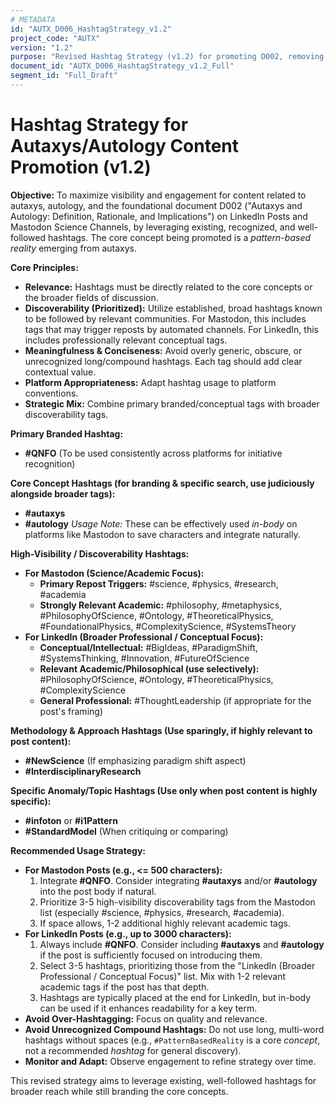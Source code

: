 ```yaml
---
# METADATA
id: "AUTX_D006_HashtagStrategy_v1.2" 
project_code: "AUTX"
version: "1.2" 
purpose: "Revised Hashtag Strategy (v1.2) for promoting D002, removing niche compound tags and refining LinkedIn strategy for broader appeal."
document_id: "AUTX_D006_HashtagStrategy_v1.2_Full" 
segment_id: "Full_Draft" 
---
```

# Hashtag Strategy for Autaxys/Autology Content Promotion (v1.2)

**Objective:** To maximize visibility and engagement for content related to autaxys, autology, and the foundational document D002 ("Autaxys and Autology: Definition, Rationale, and Implications") on LinkedIn Posts and Mastodon Science Channels, by leveraging existing, recognized, and well-followed hashtags. The core concept being promoted is a *pattern-based reality* emerging from autaxys.

**Core Principles:**
*   **Relevance:** Hashtags must be directly related to the core concepts or the broader fields of discussion.
*   **Discoverability (Prioritized):** Utilize established, broad hashtags known to be followed by relevant communities. For Mastodon, this includes tags that may trigger reposts by automated channels. For LinkedIn, this includes professionally relevant conceptual tags.
*   **Meaningfulness & Conciseness:** Avoid overly generic, obscure, or unrecognized long/compound hashtags. Each tag should add clear contextual value.
*   **Platform Appropriateness:** Adapt hashtag usage to platform conventions.
*   **Strategic Mix:** Combine primary branded/conceptual tags with broader discoverability tags.

**Primary Branded Hashtag:**
*   **#QNFO** (To be used consistently across platforms for initiative recognition)

**Core Concept Hashtags (for branding & specific search, use judiciously alongside broader tags):**
*   **#autaxys**
*   **#autology**
    *Usage Note:* These can be effectively used *in-body* on platforms like Mastodon to save characters and integrate naturally.

**High-Visibility / Discoverability Hashtags:**

*   **For Mastodon (Science/Academic Focus):**
    *   **Primary Repost Triggers:** #science, #physics, #research, #academia
    *   **Strongly Relevant Academic:** #philosophy, #metaphysics, #PhilosophyOfScience, #Ontology, #TheoreticalPhysics, #FoundationalPhysics, #ComplexityScience, #SystemsTheory
*   **For LinkedIn (Broader Professional / Conceptual Focus):**
    *   **Conceptual/Intellectual:** #BigIdeas, #ParadigmShift, #SystemsThinking, #Innovation, #FutureOfScience
    *   **Relevant Academic/Philosophical (use selectively):** #PhilosophyOfScience, #Ontology, #TheoreticalPhysics, #ComplexityScience
    *   **General Professional:** #ThoughtLeadership (if appropriate for the post's framing)

**Methodology & Approach Hashtags (Use sparingly, if highly relevant to post content):**
*   **#NewScience** (If emphasizing paradigm shift aspect)
*   **#InterdisciplinaryResearch**

**Specific Anomaly/Topic Hashtags (Use only when post content is highly specific):**
*   **#infoton** or **#i1Pattern**
*   **#StandardModel** (When critiquing or comparing)

**Recommended Usage Strategy:**

*   **For Mastodon Posts (e.g., <= 500 characters):**
    1.  Integrate **#QNFO**. Consider integrating **#autaxys** and/or **#autology** into the post body if natural.
    2.  Prioritize 3-5 high-visibility discoverability tags from the Mastodon list (especially #science, #physics, #research, #academia).
    3.  If space allows, 1-2 additional highly relevant academic tags.
*   **For LinkedIn Posts (e.g., up to 3000 characters):**
    1.  Always include **#QNFO**. Consider including **#autaxys** and **#autology** if the post is sufficiently focused on introducing them.
    2.  Select 3-5 hashtags, prioritizing those from the "LinkedIn (Broader Professional / Conceptual Focus)" list. Mix with 1-2 relevant academic tags if the post has that depth.
    3.  Hashtags are typically placed at the end for LinkedIn, but in-body can be used if it enhances readability for a key term.
*   **Avoid Over-Hashtagging:** Focus on quality and relevance.
*   **Avoid Unrecognized Compound Hashtags:** Do not use long, multi-word hashtags without spaces (e.g., `#PatternBasedReality` is a core *concept*, not a recommended *hashtag* for general discovery).
*   **Monitor and Adapt:** Observe engagement to refine strategy over time.

This revised strategy aims to leverage existing, well-followed hashtags for broader reach while still branding the core concepts.